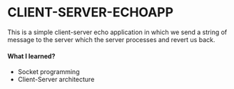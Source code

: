 # CLIENT-SERVER-ECHOAPP
<p>
This is a simple client-server echo application in which we send a string of message to the server which the server processes and revert us back.
</p>
<h4> What I learned? </h4>
<ul>
<li>Socket programming </li>
<li> Client-Server architecture </li>
